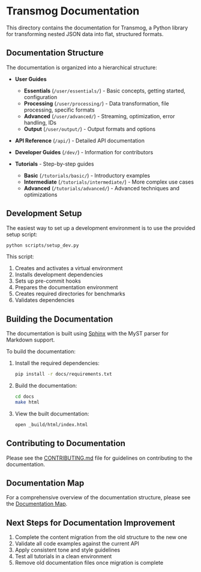 # Transmog Documentation

This directory contains the documentation for Transmog, a Python library for transforming nested JSON
data into flat, structured formats.

## Documentation Structure

The documentation is organized into a hierarchical structure:

- **User Guides**
  - **Essentials** (`/user/essentials/`) - Basic concepts, getting started, configuration
  - **Processing** (`/user/processing/`) - Data transformation, file processing, specific formats
  - **Advanced** (`/user/advanced/`) - Streaming, optimization, error handling, IDs
  - **Output** (`/user/output/`) - Output formats and options

- **API Reference** (`/api/`) - Detailed API documentation

- **Developer Guides** (`/dev/`) - Information for contributors

- **Tutorials** - Step-by-step guides
  - **Basic** (`/tutorials/basic/`) - Introductory examples
  - **Intermediate** (`/tutorials/intermediate/`) - More complex use cases
  - **Advanced** (`/tutorials/advanced/`) - Advanced techniques and optimizations

## Development Setup

The easiest way to set up a development environment is to use the provided setup script:

```bash
python scripts/setup_dev.py
```

This script:

1. Creates and activates a virtual environment
2. Installs development dependencies
3. Sets up pre-commit hooks
4. Prepares the documentation environment
5. Creates required directories for benchmarks
6. Validates dependencies

## Building the Documentation

The documentation is built using [Sphinx](https://www.sphinx-doc.org/) with the MyST parser for Markdown support.

To build the documentation:

1. Install the required dependencies:

    ```bash
    pip install -r docs/requirements.txt
    ```

2. Build the documentation:

    ```bash
    cd docs
    make html
    ```

3. View the built documentation:

    ```bash
    open _build/html/index.html
    ```

## Contributing to Documentation

Please see the [CONTRIBUTING.md](https://github.com/scottdraper8/transmog/blob/main/CONTRIBUTING.md) file
for guidelines on contributing to the documentation.

## Documentation Map

For a comprehensive overview of the documentation structure, please see the [Documentation Map](documentation_map.md).

## Next Steps for Documentation Improvement

1. Complete the content migration from the old structure to the new one
2. Validate all code examples against the current API
3. Apply consistent tone and style guidelines
4. Test all tutorials in a clean environment
5. Remove old documentation files once migration is complete
